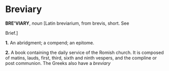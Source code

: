 # Breviary

**BRE'VIARY**, _noun_ \[Latin breviarium, from brevis, short. See

Brief.\]

**1.** An abridgment; a compend; an epitome.

**2.** A book containing the daily service of the Romish church. It is composed of matins, lauds, first, third, sixth and ninth vespers, and the compline or post communion. The Greeks also have a _breviary_